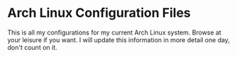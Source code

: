 # Arch Linux Configuration Files
This is all my configurations for my current Arch Linux system. Browse at your leisure if you want. I will update this information in more detail one day, don't count on it.
